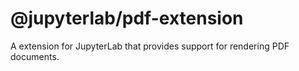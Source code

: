 # @jupyterlab/pdf-extension

A extension for JupyterLab that provides support for rendering PDF documents.
